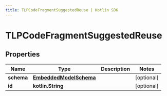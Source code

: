 ```yaml
---
title: TLPCodeFragmentSuggestedReuse | Kotlin SDK
---
```



# TLPCodeFragmentSuggestedReuse

## Properties
Name | Type | Description | Notes
------------ | ------------- | ------------- | -------------
**schema** | [**EmbeddedModelSchema**](EmbeddedModelSchema) |  |  [optional]
**id** | **kotlin.String** |  |  [optional]




